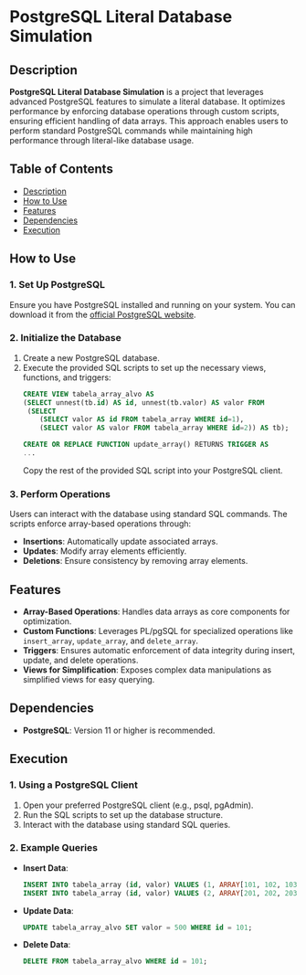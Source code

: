 # PostgreSQL Literal Database Simulation

## Description
**PostgreSQL Literal Database Simulation** is a project that leverages advanced PostgreSQL features to simulate a literal database. It optimizes performance by enforcing database operations through custom scripts, ensuring efficient handling of data arrays. This approach enables users to perform standard PostgreSQL commands while maintaining high performance through literal-like database usage.

## Table of Contents

- [Description](#description)
- [How to Use](#how-to-use)
- [Features](#features)
- [Dependencies](#dependencies)
- [Execution](#execution)

## How to Use

### 1. Set Up PostgreSQL
Ensure you have PostgreSQL installed and running on your system. You can download it from the [official PostgreSQL website](https://www.postgresql.org/).

### 2. Initialize the Database
1. Create a new PostgreSQL database.
2. Execute the provided SQL scripts to set up the necessary views, functions, and triggers:
   ```sql
   CREATE VIEW tabela_array_alvo AS 
   (SELECT unnest(tb.id) AS id, unnest(tb.valor) AS valor FROM 
    (SELECT 
       (SELECT valor AS id FROM tabela_array WHERE id=1),
       (SELECT valor AS valor FROM tabela_array WHERE id=2)) AS tb);
   
   CREATE OR REPLACE FUNCTION update_array() RETURNS TRIGGER AS 
   ...
   ```
   Copy the rest of the provided SQL script into your PostgreSQL client.

### 3. Perform Operations
Users can interact with the database using standard SQL commands. The scripts enforce array-based operations through:

- **Insertions**: Automatically update associated arrays.
- **Updates**: Modify array elements efficiently.
- **Deletions**: Ensure consistency by removing array elements.

## Features

- **Array-Based Operations**: Handles data arrays as core components for optimization.
- **Custom Functions**: Leverages PL/pgSQL for specialized operations like `insert_array`, `update_array`, and `delete_array`.
- **Triggers**: Ensures automatic enforcement of data integrity during insert, update, and delete operations.
- **Views for Simplification**: Exposes complex data manipulations as simplified views for easy querying.

## Dependencies

- **PostgreSQL**: Version 11 or higher is recommended.

## Execution

### 1. Using a PostgreSQL Client

1. Open your preferred PostgreSQL client (e.g., psql, pgAdmin).
2. Run the SQL scripts to set up the database structure.
3. Interact with the database using standard SQL queries.

### 2. Example Queries

- **Insert Data**:
  ```sql
  INSERT INTO tabela_array (id, valor) VALUES (1, ARRAY[101, 102, 103]);
  INSERT INTO tabela_array (id, valor) VALUES (2, ARRAY[201, 202, 203]);
  ```

- **Update Data**:
  ```sql
  UPDATE tabela_array_alvo SET valor = 500 WHERE id = 101;
  ```

- **Delete Data**:
  ```sql
  DELETE FROM tabela_array_alvo WHERE id = 101;
  ```

